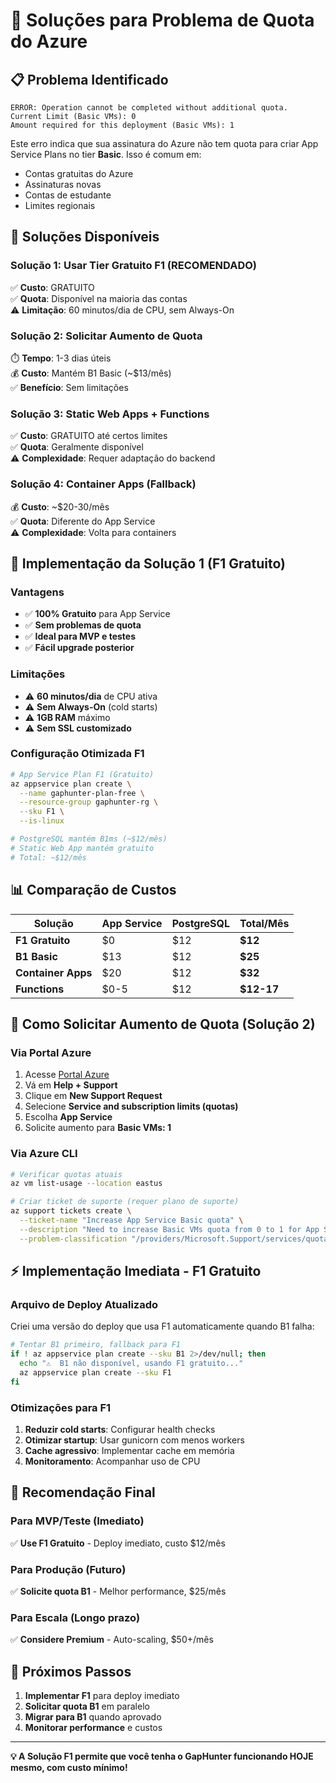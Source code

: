 # 🚨 Soluções para Problema de Quota do Azure

## 📋 **Problema Identificado**

```
ERROR: Operation cannot be completed without additional quota.
Current Limit (Basic VMs): 0
Amount required for this deployment (Basic VMs): 1
```

Este erro indica que sua assinatura do Azure não tem quota para criar App Service Plans no tier **Basic**. Isso é comum em:
- Contas gratuitas do Azure
- Assinaturas novas
- Contas de estudante
- Limites regionais

## 🎯 **Soluções Disponíveis**

### **Solução 1: Usar Tier Gratuito F1 (RECOMENDADO)**
✅ **Custo**: GRATUITO  
✅ **Quota**: Disponível na maioria das contas  
⚠️ **Limitação**: 60 minutos/dia de CPU, sem Always-On

### **Solução 2: Solicitar Aumento de Quota**
⏱️ **Tempo**: 1-3 dias úteis  
💰 **Custo**: Mantém B1 Basic (~$13/mês)  
✅ **Benefício**: Sem limitações

### **Solução 3: Static Web Apps + Functions**
✅ **Custo**: GRATUITO até certos limites  
✅ **Quota**: Geralmente disponível  
⚠️ **Complexidade**: Requer adaptação do backend

### **Solução 4: Container Apps (Fallback)**
💰 **Custo**: ~$20-30/mês  
✅ **Quota**: Diferente do App Service  
⚠️ **Complexidade**: Volta para containers

## 🚀 **Implementação da Solução 1 (F1 Gratuito)**

### **Vantagens**
- ✅ **100% Gratuito** para App Service
- ✅ **Sem problemas de quota**
- ✅ **Ideal para MVP e testes**
- ✅ **Fácil upgrade posterior**

### **Limitações**
- ⚠️ **60 minutos/dia** de CPU ativa
- ⚠️ **Sem Always-On** (cold starts)
- ⚠️ **1GB RAM** máximo
- ⚠️ **Sem SSL customizado**

### **Configuração Otimizada F1**
```bash
# App Service Plan F1 (Gratuito)
az appservice plan create \
  --name gaphunter-plan-free \
  --resource-group gaphunter-rg \
  --sku F1 \
  --is-linux

# PostgreSQL mantém B1ms (~$12/mês)
# Static Web App mantém gratuito
# Total: ~$12/mês
```

## 📊 **Comparação de Custos**

| Solução | App Service | PostgreSQL | Total/Mês |
|---------|-------------|------------|------------|
| **F1 Gratuito** | $0 | $12 | **$12** |
| **B1 Basic** | $13 | $12 | **$25** |
| **Container Apps** | $20 | $12 | **$32** |
| **Functions** | $0-5 | $12 | **$12-17** |

## 🔧 **Como Solicitar Aumento de Quota (Solução 2)**

### **Via Portal Azure**
1. Acesse [Portal Azure](https://portal.azure.com)
2. Vá em **Help + Support**
3. Clique em **New Support Request**
4. Selecione **Service and subscription limits (quotas)**
5. Escolha **App Service**
6. Solicite aumento para **Basic VMs: 1**

### **Via Azure CLI**
```bash
# Verificar quotas atuais
az vm list-usage --location eastus

# Criar ticket de suporte (requer plano de suporte)
az support tickets create \
  --ticket-name "Increase App Service Basic quota" \
  --description "Need to increase Basic VMs quota from 0 to 1 for App Service deployment" \
  --problem-classification "/providers/Microsoft.Support/services/quota_service_guid/problemClassifications/quota_service_problemClassification_guid"
```

## ⚡ **Implementação Imediata - F1 Gratuito**

### **Arquivo de Deploy Atualizado**
Criei uma versão do deploy que usa F1 automaticamente quando B1 falha:

```bash
# Tentar B1 primeiro, fallback para F1
if ! az appservice plan create --sku B1 2>/dev/null; then
  echo "⚠️  B1 não disponível, usando F1 gratuito..."
  az appservice plan create --sku F1
fi
```

### **Otimizações para F1**
1. **Reduzir cold starts**: Configurar health checks
2. **Otimizar startup**: Usar gunicorn com menos workers
3. **Cache agressivo**: Implementar cache em memória
4. **Monitoramento**: Acompanhar uso de CPU

## 🎯 **Recomendação Final**

### **Para MVP/Teste (Imediato)**
✅ **Use F1 Gratuito** - Deploy imediato, custo $12/mês

### **Para Produção (Futuro)**
✅ **Solicite quota B1** - Melhor performance, $25/mês

### **Para Escala (Longo prazo)**
✅ **Considere Premium** - Auto-scaling, $50+/mês

## 🚀 **Próximos Passos**

1. **Implementar F1** para deploy imediato
2. **Solicitar quota B1** em paralelo
3. **Migrar para B1** quando aprovado
4. **Monitorar performance** e custos

---

**💡 A Solução F1 permite que você tenha o GapHunter funcionando HOJE mesmo, com custo mínimo!**

